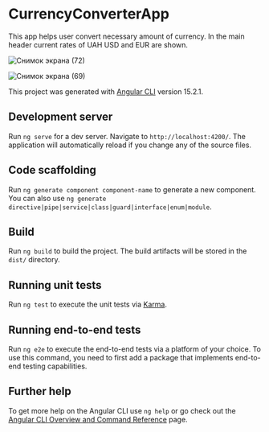 # CurrencyConverterApp

This app helps user convert necessary amount of currency. In the main header current rates of UAH USD and EUR are shown.

![Снимок экрана (72)](https://user-images.githubusercontent.com/111873795/224388728-3269faf6-488d-47ab-aca0-9235dfacf8c6.png)

![Снимок экрана (69)](https://user-images.githubusercontent.com/111873795/224386460-20c7a392-6f02-4c8f-90f8-03cb8e61544c.png)

This project was generated with [Angular CLI](https://github.com/angular/angular-cli) version 15.2.1.

## Development server

Run `ng serve` for a dev server. Navigate to `http://localhost:4200/`. The application will automatically reload if you change any of the source files.

## Code scaffolding

Run `ng generate component component-name` to generate a new component. You can also use `ng generate directive|pipe|service|class|guard|interface|enum|module`.

## Build

Run `ng build` to build the project. The build artifacts will be stored in the `dist/` directory.

## Running unit tests

Run `ng test` to execute the unit tests via [Karma](https://karma-runner.github.io).

## Running end-to-end tests

Run `ng e2e` to execute the end-to-end tests via a platform of your choice. To use this command, you need to first add a package that implements end-to-end testing capabilities.

## Further help

To get more help on the Angular CLI use `ng help` or go check out the [Angular CLI Overview and Command Reference](https://angular.io/cli) page.

